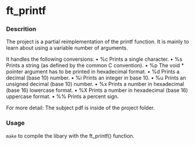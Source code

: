 # ft_printf

### Descrition

The project is a partial reimplementation of the printf function.
It is mainly to learn about using a variable number of arguments.

It handles the following conversions:
• %c Prints a single character.
• %s Prints a string (as defined by the common C convention).
• %p The void * pointer argument has to be printed in hexadecimal format.
• %d Prints a decimal (base 10) number.
• %i Prints an integer in base 10.
• %u Prints an unsigned decimal (base 10) number.
• %x Prints a number in hexadecimal (base 16) lowercase format.
• %X Prints a number in hexadecimal (base 16) uppercase format.
• %% Prints a percent sign.

For more detail: The subject pdf is inside of the project folder.

### Usage

``make`` to compile the libary with the ft_printf() function.
